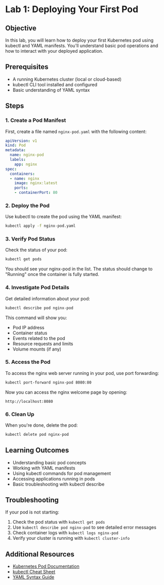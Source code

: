 # Lab 1: Deploying Your First Pod

## Objective
In this lab, you will learn how to deploy your first Kubernetes pod using kubectl and YAML manifests. You'll understand basic pod operations and how to interact with your deployed application.

## Prerequisites
- A running Kubernetes cluster (local or cloud-based)
- kubectl CLI tool installed and configured
- Basic understanding of YAML syntax

## Steps

### 1. Create a Pod Manifest
First, create a file named `nginx-pod.yaml` with the following content:

```yaml
apiVersion: v1
kind: Pod
metadata:
  name: nginx-pod
  labels:
    app: nginx
spec:
  containers:
  - name: nginx
    image: nginx:latest
    ports:
    - containerPort: 80
```

### 2. Deploy the Pod
Use kubectl to create the pod using the YAML manifest:
```bash
kubectl apply -f nginx-pod.yaml
```

### 3. Verify Pod Status
Check the status of your pod:
```bash
kubectl get pods
```

You should see your nginx-pod in the list. The status should change to "Running" once the container is fully started.

### 4. Investigate Pod Details
Get detailed information about your pod:
```bash
kubectl describe pod nginx-pod
```

This command will show you:
- Pod IP address
- Container status
- Events related to the pod
- Resource requests and limits
- Volume mounts (if any)

### 5. Access the Pod
To access the nginx web server running in your pod, use port forwarding:
```bash
kubectl port-forward nginx-pod 8080:80
```

Now you can access the nginx welcome page by opening:
```
http://localhost:8080
```

### 6. Clean Up
When you're done, delete the pod:
```bash
kubectl delete pod nginx-pod
```

## Learning Outcomes
- Understanding basic pod concepts
- Working with YAML manifests
- Using kubectl commands for pod management
- Accessing applications running in pods
- Basic troubleshooting with kubectl describe

## Troubleshooting
If your pod is not starting:
1. Check the pod status with `kubectl get pods`
2. Use `kubectl describe pod nginx-pod` to see detailed error messages
3. Check container logs with `kubectl logs nginx-pod`
4. Verify your cluster is running with `kubectl cluster-info`

## Additional Resources
- [Kubernetes Pod Documentation](https://kubernetes.io/docs/concepts/workloads/pods/)
- [kubectl Cheat Sheet](https://kubernetes.io/docs/reference/kubectl/cheatsheet/)
- [YAML Syntax Guide](https://yaml.org/spec/1.2/spec.html)

